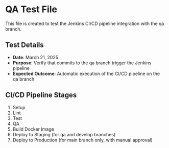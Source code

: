 # QA Test File

This file is created to test the Jenkins CI/CD pipeline integration with the qa branch.

## Test Details

- **Date**: March 21, 2025
- **Purpose**: Verify that commits to the qa branch trigger the Jenkins pipeline
- **Expected Outcome**: Automatic execution of the CI/CD pipeline on the qa branch

## CI/CD Pipeline Stages

1. Setup
2. Lint
3. Test
4. QA
5. Build Docker Image
6. Deploy to Staging (for qa and develop branches)
7. Deploy to Production (for main branch only, with manual approval) 